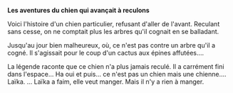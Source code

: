 **Les aventures du chien qui avançait à reculons**


Voici l'histoire d'un chien particulier, refusant d'aller de l'avant.
Reculant sans cesse, on ne comptait plus les arbres qu'il cognait en se balladant.

Jusqu'au jour bien malheureux, où, ce n'est pas contre un arbre qu'il a cogné.
Il s'agissait pour le coup d'un cactus aux épines affutées....

La légende raconte que ce chien n'a plus jamais reculé. Il a carrément fini dans l'espace...
Ha oui et puis... ce n'est pas un chien mais une chienne.... Laïka.
...
Laïka a faim, elle veut manger. Mais il n'y a rien à manger.
